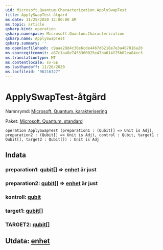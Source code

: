 ```yaml
---
uid: Microsoft.Quantum.Characterization.ApplySwapTest
title: ApplySwapTest-åtgärd
ms.date: 11/25/2020 12:00:00 AM
ms.topic: article
qsharp.kind: operation
qsharp.namespace: Microsoft.Quantum.Characterization
qsharp.name: ApplySwapTest
qsharp.summary: ''
ms.openlocfilehash: c9aaa29d4c30e6cde44b7d6218e7e3a407816a20
ms.sourcegitcommit: a87c1aa8e7453360025e47ba614f25b02ea84ec3
ms.translationtype: MT
ms.contentlocale: sv-SE
ms.lasthandoff: 11/26/2020
ms.locfileid: "96216327"
---
```

# <a name="applyswaptest-operation"></a>ApplySwapTest-åtgärd

Namnrymd: [Microsoft. Quantum. karakterisering](xref:Microsoft.Quantum.Characterization)

Paket: [Microsoft. Quantum. standard](https://nuget.org/packages/Microsoft.Quantum.Standard)




```qsharp
operation ApplySwapTest (preparation1 : (Qubit[] => Unit is Adj), preparation2 : (Qubit[] => Unit is Adj), control : Qubit, target1 : Qubit[], target2 : Qubit[]) : Unit is Adj
```


## <a name="input"></a>Indata

### <a name="preparation1--qubit--unit--is-adj"></a>preparation1: [qubit](xref:microsoft.quantum.lang-ref.qubit)[] => [enhet](xref:microsoft.quantum.lang-ref.unit)  är just




### <a name="preparation2--qubit--unit--is-adj"></a>preparation2: [qubit](xref:microsoft.quantum.lang-ref.qubit)[] => [enhet](xref:microsoft.quantum.lang-ref.unit)  är just




### <a name="control--qubit"></a>kontroll: [qubit](xref:microsoft.quantum.lang-ref.qubit)




### <a name="target1--qubit"></a>target1: [qubit](xref:microsoft.quantum.lang-ref.qubit)[]




### <a name="target2--qubit"></a>TARGET2: [qubit](xref:microsoft.quantum.lang-ref.qubit)[]





## <a name="output--unit"></a>Utdata: [enhet](xref:microsoft.quantum.lang-ref.unit)

